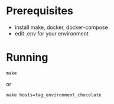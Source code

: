 # Prerequisites

* install make, docker, docker-compose
* edit .env for your environment

# Running

`make`

or

`make hosts=tag_environment_chocolate`
